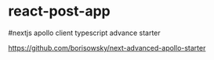 # react-post-app

#nextjs apollo client typescript advance starter

https://github.com/borisowsky/next-advanced-apollo-starter
